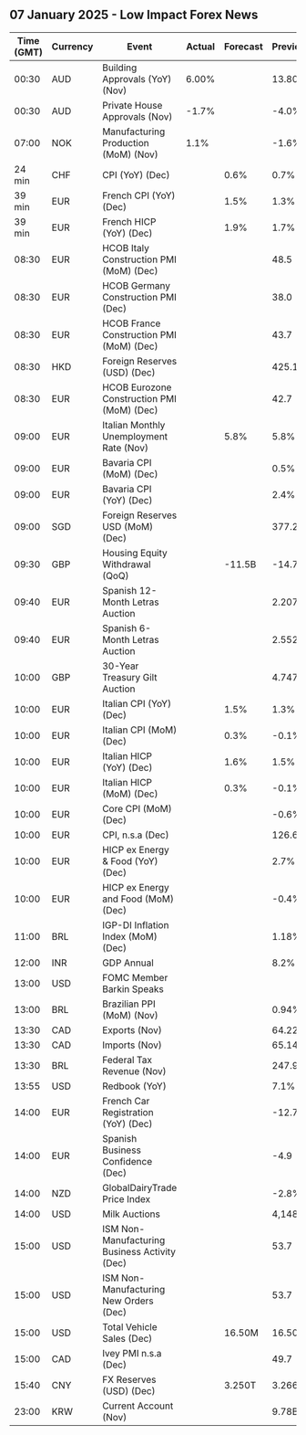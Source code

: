 ## 07 January 2025 - Low Impact Forex News

| Time (GMT) | Currency | Event | Actual | Forecast | Previous |
|------|----------|-------|--------|----------|----------|
| 00:30 | AUD | Building Approvals (YoY) (Nov) | 6.00% |  | 13.80% |
| 00:30 | AUD | Private House Approvals (Nov) | -1.7% |  | -4.0% |
| 07:00 | NOK | Manufacturing Production (MoM) (Nov) | 1.1% |  | -1.6% |
| 24 min | CHF | CPI (YoY) (Dec) |  | 0.6% | 0.7% |
| 39 min | EUR | French CPI (YoY) (Dec) |  | 1.5% | 1.3% |
| 39 min | EUR | French HICP (YoY) (Dec) |  | 1.9% | 1.7% |
| 08:30 | EUR | HCOB Italy Construction PMI (MoM) (Dec) |  |  | 48.5 |
| 08:30 | EUR | HCOB Germany Construction PMI (Dec) |  |  | 38.0 |
| 08:30 | EUR | HCOB France Construction PMI (MoM) (Dec) |  |  | 43.7 |
| 08:30 | HKD | Foreign Reserves (USD) (Dec) |  |  | 425.10B |
| 08:30 | EUR | HCOB Eurozone Construction PMI (MoM) (Dec) |  |  | 42.7 |
| 09:00 | EUR | Italian Monthly Unemployment Rate (Nov) |  | 5.8% | 5.8% |
| 09:00 | EUR | Bavaria CPI (MoM) (Dec) |  |  | 0.5% |
| 09:00 | EUR | Bavaria CPI (YoY) (Dec) |  |  | 2.4% |
| 09:00 | SGD | Foreign Reserves USD (MoM) (Dec) |  |  | 377.2B |
| 09:30 | GBP | Housing Equity Withdrawal (QoQ) |  | -11.5B | -14.7B |
| 09:40 | EUR | Spanish 12-Month Letras Auction |  |  | 2.207% |
| 09:40 | EUR | Spanish 6-Month Letras Auction |  |  | 2.552% |
| 10:00 | GBP | 30-Year Treasury Gilt Auction |  |  | 4.747% |
| 10:00 | EUR | Italian CPI (YoY) (Dec) |  | 1.5% | 1.3% |
| 10:00 | EUR | Italian CPI (MoM) (Dec) |  | 0.3% | -0.1% |
| 10:00 | EUR | Italian HICP (YoY) (Dec) |  | 1.6% | 1.5% |
| 10:00 | EUR | Italian HICP (MoM) (Dec) |  | 0.3% | -0.1% |
| 10:00 | EUR | Core CPI (MoM) (Dec) |  |  | -0.6% |
| 10:00 | EUR | CPI, n.s.a (Dec) |  |  | 126.62 |
| 10:00 | EUR | HICP ex Energy & Food (YoY) (Dec) |  |  | 2.7% |
| 10:00 | EUR | HICP ex Energy and Food (MoM) (Dec) |  |  | -0.4% |
| 11:00 | BRL | IGP-DI Inflation Index (MoM) (Dec) |  |  | 1.18% |
| 12:00 | INR | GDP Annual |  |  | 8.2% |
| 13:00 | USD | FOMC Member Barkin Speaks |  |  |  |
| 13:00 | BRL | Brazilian PPI (MoM) (Nov) |  |  | 0.94% |
| 13:30 | CAD | Exports (Nov) |  |  | 64.22B |
| 13:30 | CAD | Imports (Nov) |  |  | 65.14B |
| 13:30 | BRL | Federal Tax Revenue (Nov) |  |  | 247.92B |
| 13:55 | USD | Redbook (YoY) |  |  | 7.1% |
| 14:00 | EUR | French Car Registration (YoY) (Dec) |  |  | -12.7% |
| 14:00 | EUR | Spanish Business Confidence (Dec) |  |  | -4.9 |
| 14:00 | NZD | GlobalDairyTrade Price Index |  |  | -2.8% |
| 14:00 | USD | Milk Auctions |  |  | 4,148.0 |
| 15:00 | USD | ISM Non-Manufacturing Business Activity (Dec) |  |  | 53.7 |
| 15:00 | USD | ISM Non-Manufacturing New Orders (Dec) |  |  | 53.7 |
| 15:00 | USD | Total Vehicle Sales (Dec) |  | 16.50M | 16.50M |
| 15:00 | CAD | Ivey PMI n.s.a (Dec) |  |  | 49.7 |
| 15:40 | CNY | FX Reserves (USD) (Dec) |  | 3.250T | 3.266T |
| 23:00 | KRW | Current Account (Nov) |  |  | 9.78B |
